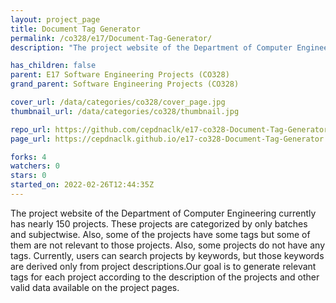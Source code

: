 ```yaml
---
layout: project_page
title: Document Tag Generator
permalink: /co328/e17/Document-Tag-Generator/
description: "The project website of the Department of Computer Engineering currently has nearly 150 projects. These projects are categorized by only batches and subjectwise. Also, some of the projects have some tags but some of them are not relevant to those projects. Also, some projects do not have any tags. Currently, users can search projects by keywords, but those keywords are derived only from project descriptions.Our goal is to generate relevant tags for each project according to the description of the projects and other valid data available on the project pages. "

has_children: false
parent: E17 Software Engineering Projects (CO328)
grand_parent: Software Engineering Projects (CO328)

cover_url: /data/categories/co328/cover_page.jpg
thumbnail_url: /data/categories/co328/thumbnail.jpg

repo_url: https://github.com/cepdnaclk/e17-co328-Document-Tag-Generator
page_url: https://cepdnaclk.github.io/e17-co328-Document-Tag-Generator

forks: 4
watchers: 0
stars: 0
started_on: 2022-02-26T12:44:35Z
---
```

The project website of the Department of Computer Engineering currently has nearly 150 projects. These projects are categorized by only batches and subjectwise. Also, some of the projects have some tags but some of them are not relevant to those projects. Also, some projects do not have any tags. Currently, users can search projects by keywords, but those keywords are derived only from project descriptions.Our goal is to generate relevant tags for each project according to the description of the projects and other valid data available on the project pages. 

